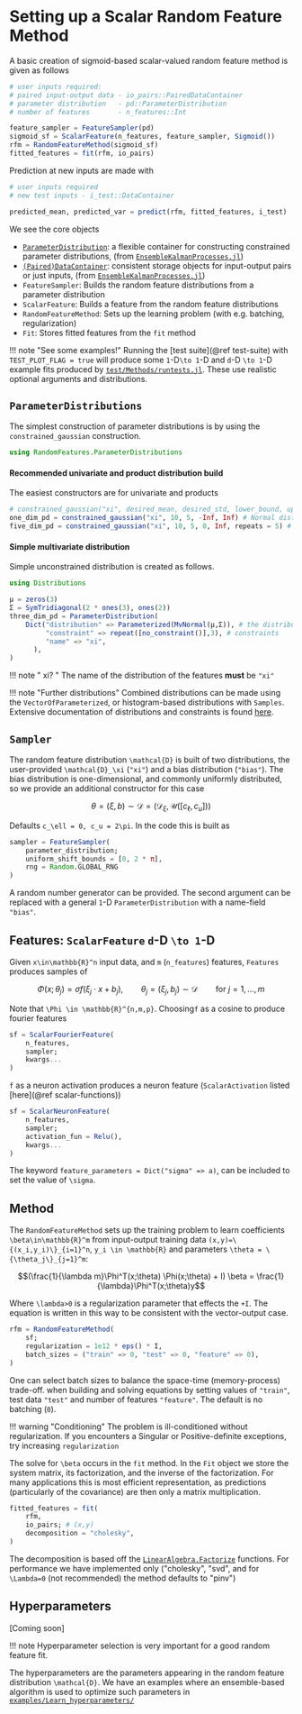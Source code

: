 # Setting up a Scalar Random Feature Method

A basic creation of sigmoid-based scalar-valued random feature method is given as follows

```julia
# user inputs required:
# paired input-output data - io_pairs::PairedDataContainer 
# parameter distribution   - pd::ParameterDistribution 
# number of features       - n_features::Int

feature_sampler = FeatureSampler(pd) 
sigmoid_sf = ScalarFeature(n_features, feature_sampler, Sigmoid()) 
rfm = RandomFeatureMethod(sigmoid_sf)
fitted_features = fit(rfm, io_pairs)
```
Prediction at new inputs are made with
``` julia
# user inputs required
# new test inputs - i_test::DataContainer

predicted_mean, predicted_var = predict(rfm, fitted_features, i_test)
```
We see the core objects
- [`ParameterDistribution`](https://clima.github.io/EnsembleKalmanProcesses.jl/stable/parameter_distributions/): a flexible container for constructing constrained parameter distributions, (from [`EnsembleKalmanProcesses.jl`](https://clima.github.io/EnsembleKalmanProcesses.jl/stable/))
- [`(Paired)DataContainer`](https://clima.github.io/EnsembleKalmanProcesses.jl/stable/internal_data_representation): consistent storage objects for input-output pairs or just inputs, (from [`EnsembleKalmanProcesses.jl`](https://clima.github.io/EnsembleKalmanProcesses.jl/stable))
- `FeatureSampler`: Builds the random feature distributions from a parameter distribution
- `ScalarFeature`: Builds a feature from the random feature distributions
- `RandomFeatureMethod`: Sets up the learning problem (with e.g. batching, regularization)
- `Fit`: Stores fitted features from the `fit` method

!!! note "See some examples!"
    Running the [test suite](@ref test-suite) with `TEST_PLOT_FLAG = true` will produce some ``1``-D``\to 1``-D and ``d``-D ``\to 1``-D example fits produced by [`test/Methods/runtests.jl`](https://github.com/CliMA/RandomFeatures.jl/tree/main/test/Methods). These use realistic optional arguments and distributions.

## `ParameterDistributions`

The simplest construction of parameter distributions is by using the `constrained_gaussian` construction.


```julia
using RandomFeatures.ParameterDistributions
```
#### **Recommended** univariate and product distribution build
The easiest constructors are for univariate and products
```julia
# constrained_gaussian("xi", desired_mean, desired_std, lower_bound, upper_bound)
one_dim_pd = constrained_gaussian("xi", 10, 5, -Inf, Inf) # Normal distribution
five_dim_pd = constrained_gaussian("xi", 10, 5, 0, Inf, repeats = 5) # Log-normal (approx mean 10 & approx std 5) in each of the five dimensions
```
#### Simple multivariate distribution
Simple unconstrained distribution is created as follows. 
```julia
using Distributions

μ = zeros(3)
Σ = SymTridiagonal(2 * ones(3), ones(2))
three_dim_pd = ParameterDistribution(
    Dict("distribution" => Parameterized(MvNormal(μ,Σ)), # the distribution
         "constraint" => repeat([no_constraint()],3), # constraints 
         "name" => "xi",
      ),
)
```
!!! note " xi? "
    The name of the distribution of the features **must** be `"xi"`
    
!!! note "Further distributions"
    Combined distributions can be made using the `VectorOfParameterized`, or histogram-based distributions with `Samples`. Extensive documentation of distributions and constraints is found [here](https://clima.github.io/EnsembleKalmanProcesses.jl/stable/parameter_distributions/).

## `Sampler`
The random feature distribution ``\mathcal{D}`` is built of two distributions, the user-provided ``\mathcal{D}_\xi`` (`"xi"`) and a bias distribution (`"bias"`). The bias distribution is one-dimensional, and commonly uniformly distributed, so we provide an additional constructor for this case

```math
\theta = (\xi,b) \sim \mathcal{D} = (\mathcal{D}_\xi, \mathcal{U}([c_\ell,c_u]))
```
Defaults ``c_\ell = 0, c_u = 2\pi``. In the code this is built as
```julia
sampler = FeatureSampler(
    parameter_distribution;
    uniform_shift_bounds = [0, 2 * π], 
    rng = Random.GLOBAL_RNG
)
```
A random number generator can be provided. The second argument can be replaced with a general ``1``-D `ParameterDistribution` with a name-field `"bias"`.

## Features: `ScalarFeature` ``d``-D ``\to 1``-D

Given ``x\in\mathbb{R}^n`` input data, and ``m`` (`n_features`) features, `Features` produces samples of
```math
\Phi(x;\theta_j) = \sigma f(\xi_j\cdot x + b_j),\qquad \theta_j=(\xi_j,b_j) \sim \mathcal{D}\qquad \mathrm{for}\ j=1,\dots,m 
```
Note that ``\Phi \in \mathbb{R}^{n,m,p}``. Choosing``f`` as a cosine to produce fourier features
```julia
sf = ScalarFourierFeature(
    n_features,
    sampler;
    kwargs...
) 
```
``f`` as a neuron activation produces a neuron feature (`ScalarActivation` listed [here](@ref scalar-functions)) 
```julia
sf = ScalarNeuronFeature(
    n_features,
    sampler;
    activation_fun = Relu(),
    kwargs...
) 
```
The keyword `feature_parameters = Dict("sigma" => a)`, can be included to set the value of ``\sigma``.

## Method

The `RandomFeatureMethod` sets up the training problem to learn coefficients ``\beta\in\mathbb{R}^m`` from input-output training data ``(x,y)=\{(x_i,y_i)\}_{i=1}^n``, ``y_i \in \mathbb{R}`` and parameters ``\theta = \{\theta_j\}_{j=1}^m``:
```math
(\frac{1}{\lambda m}\Phi^T(x;\theta) \Phi(x;\theta) + I) \beta = \frac{1}{\lambda}\Phi^T(x;\theta)y
```
Where ``\lambda>0`` is a regularization parameter that effects the `+I`. The equation is written in this way to be consistent with the vector-output case.
```julia
rfm = RandomFeatureMethod(
    sf;
    regularization = 1e12 * eps() * I,
    batch_sizes = ("train" => 0, "test" => 0, "feature" => 0),
)
```
One can select batch sizes to balance the space-time (memory-process) trade-off. when building and solving equations by setting values of `"train"`, test data `"test"` and number of features `"feature"`. The default is no batching (`0`).

!!! warning "Conditioning"
    The problem is ill-conditioned without regularization.
    If you encounters a Singular or Positive-definite exceptions, try increasing `regularization`

The solve for ``\beta`` occurs in the `fit` method. In the `Fit` object we store the system matrix, its factorization, and the inverse of the factorization. For many applications this is most efficient representation, as predictions (particularly of the covariance) are then only a matrix multiplication.
```julia
fitted_features = fit(
    rfm,
    io_pairs; # (x,y)
    decomposition = "cholesky",
)
```
The decomposition is based off the [`LinearAlgebra.Factorize`](https://docs.julialang.org/en/v1/stdlib/LinearAlgebra/#man-linalg-factorizations) functions. For performance we have implemented only ("cholesky", "svd", and for ``\Lambda=0`` (not recommended) the method defaults to "pinv")

## Hyperparameters

[Coming soon]

!!! note
    Hyperparameter selection is very important for a good random feature fit.

The hyperparameters are the parameters appearing in the random feature distribution ``\mathcal{D}``. We have an examples where an ensemble-based algorithm is used to optimize such parameters in [`examples/Learn_hyperparameters/`](https://github.com/CliMA/RandomFeatures.jl/tree/main/examples/Learn_hyperparameters)


